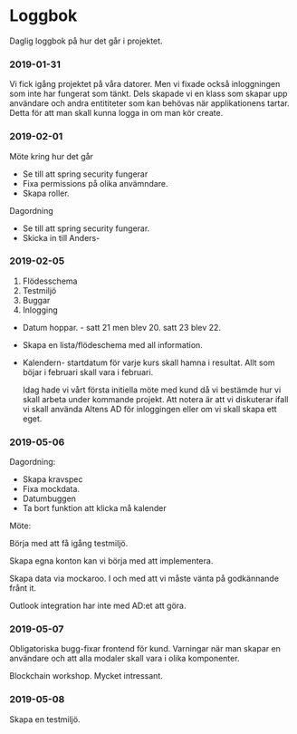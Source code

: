# Loggbok
Daglig loggbok på hur det går i projektet. 


### 2019-01-31

Vi fick igång projektet på våra datorer. Men vi fixade också inloggningen som
inte har fungerat som tänkt. Dels skapade vi en klass som skapar upp användare
och andra entititeter som kan behövas när applikationens tartar. Detta för att
man skall kunna logga in om man kör create.

### 2019-02-01

Möte kring hur det går

* Se till att spring security fungerar
* Fixa permissions på olika anvämndare.
* Skapa roller.

Dagordning
* Se till att spring security fungerar. 
* Skicka in till Anders-


### 2019-02-05

1. Flödesschema 
2. Testmiljö
2. Buggar
3. Inlogging

* Datum hoppar. - satt 21 men blev 20. satt 23 blev 22. 
* Skapa en lista/flödeschema med all information. 
* Kalendern-  startdatum för varje kurs skall hamna i resultat. Allt som böjar i
  februari skall vara i februari.

  Idag hade vi vårt första initiella möte med kund då vi bestämde hur vi skall
  arbeta under kommande projekt. Att notera är att vi diskuterar ifall vi skall
  använda Altens AD för inloggingen eller om vi skall skapa ett eget. 

### 2019-05-06

Dagordning:
* Skapa kravspec
* Fixa mockdata.
* Datumbuggen
* Ta bort funktion att klicka må kalender

Möte: 

Börja med att få igång testmiljö. 

Skapa egna konton kan vi börja med att implementera. 

Skapa data via mockaroo. I och med att vi måste vänta på godkännande frånt it.

Outlook integration har inte med AD:et att göra. 

### 2019-05-07

Obligatoriska bugg-fixar frontend för kund. Varningar när man skapar en
användare och att alla modaler skall vara i olika komponenter. 

Blockchain workshop. Mycket intressant. 


### 2019-05-08

Skapa en testmiljö. 

